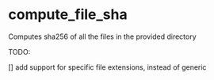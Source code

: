# compute_file_sha
Computes sha256 of all the files in the provided directory

TODO: 

[] add support for specific file extensions, instead of generic
